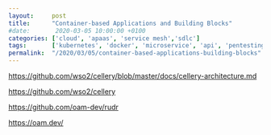 ```yaml
---
layout:     post
title:      "Container-based Applications and Building Blocks"
#date:       2020-03-05 10:00:00 +0100
categories: ['cloud', 'apaas', 'service mesh','sdlc'] 
tags:       ['kubernetes', 'docker', 'microservice', 'api', 'pentesting','fuzzing']
permalink:  "/2020/03/05/container-based-applications-building-blocks"
---
```


https://github.com/wso2/cellery/blob/master/docs/cellery-architecture.md


https://github.com/wso2/cellery


https://github.com/oam-dev/rudr


https://oam.dev/


<!-- more -->